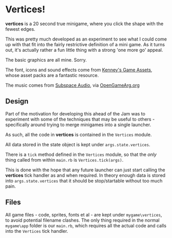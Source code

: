 Vertices!
=========

**vertices** is a 20 second true minigame, where you click the shape with the fewest edges.

This was pretty much developed as an experiment to see what I could come up with that
fit into the fairly restrictive definition of a mini game. As it turns out, it's actually
rather a fun little thing with a strong 'one more go' appeal.

The basic graphics are all mine. Sorry.

The font, icons and sound effects come from [Kenney's Game Assets](https://kenney.nl), 
whose asset packs are a fantastic resource.

The music comes from [Subspace Audio](https://juhanijunkala.com/), via 
[OpenGameArg.org](https://opengameart.org/content/5-chiptunes-action)


Design
------

Part of the motivation for developing this ahead of the Jam was to experiment with
some of the techniques that may be useful to others - specifically around trying
to merge minigames into a single launcher.

As such, all the code in **vertices** is contained in the `Vertices` module. 

All data stored in the state object is kept under `args.state.vertices`.

There is a `tick` method defined in the `Vertices` module, so that the *only* thing
called from within `main.rb` is `Vertices.tick(args)`.

This is done with the hope that any future launcher can just start calling the
**vertices** tick handler as and when required. In theory enough data is stored
into `args.state.vertices` that it should be stop/startable without too much pain.


Files
-----

All game files - code, sprites, fonts et al - are kept under `mygame\vertices`, to
avoid potential filename clashes. The only thing required in the normal `mygame\app`
folder is our `main.rb`, which requires all the actual code and calls into the 
`Vertices` tick handler.
